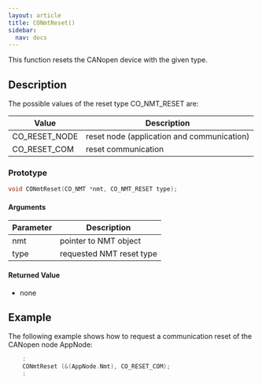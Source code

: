 ```yaml
---
layout: article
title: CONmtReset()
sidebar:
  nav: docs
---
```


This function resets the CANopen device with the given type. 

<!--more-->

## Description

The possible values of the reset type CO_NMT_RESET are:

| Value | Description |
| --- | --- |
| CO_RESET_NODE | reset node (application and communication) |
| CO_RESET_COM | reset communication |

### Prototype

```c
void CONmtReset(CO_NMT *nmt, CO_NMT_RESET type);
```

#### Arguments

| Parameter | Description |
| --- | --- |
| nmt | pointer to NMT object |
| type | requested NMT reset type |

#### Returned Value

- none

## Example

The following example shows how to request a communication reset of the CANopen node AppNode:

```c
    :
    CONmtReset (&(AppNode.Nmt), CO_RESET_COM);
    :
```
